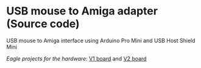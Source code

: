 # USB mouse to Amiga adapter (Source code)
USB mouse to Amiga interface using Arduino Pro Mini and USB Host Shield Mini

*Eagle projects for the hardware:*
[V1 board](https://github.com/cssvb94/AmigaUSB-Mouse-V1) and [V2 board](https://github.com/cssvb94/AmigaUSB-Mouse-V2)
